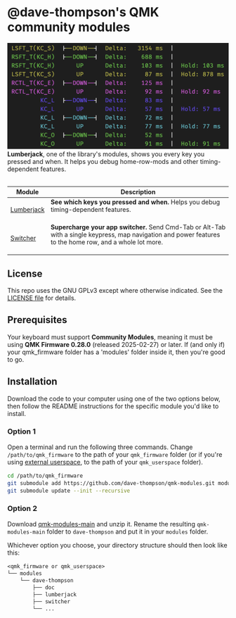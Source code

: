 # @dave-thompson's QMK community modules


![](doc/banner.png)
**Lumberjack**, one of the library's modules, shows you every key you pressed and when.  It helps you debug home-row-mods and other timing-dependent features.</br></br>

| Module                                    | Description                                           |
|-------------------------------------------|-------------------------------------------------------|
| [Lumberjack](./lumberjack/)    | **See which keys you pressed and when.**  Helps you debug timing-dependent features.</br></br>                    |
| [Switcher](./switcher/)        | **Supercharge your app switcher.**  Send Cmd-Tab or Alt-Tab with a single keypress, map navigation and power features to the home row, and a whole lot more.</br></br>                |

## License

This repo uses the GNU GPLv3 except where otherwise indicated. See the
[LICENSE file](LICENSE.txt) for details.

## Prerequisites

Your keyboard must support **Community Modules**, meaning it must be using **QMK Firmware 0.28.0** (released 2025-02-27) or later.  If (and only if) your qmk_firmware folder has a 'modules' folder inside it, then you're good to go.

## Installation

Download the code to your computer using one of the two options below, then follow the README instructions for the specific module you'd like to install.

### Option 1

Open a terminal and run the following three commands.  Change `/path/to/qmk_firmware` to the path of your `qmk_firmware` folder (or if you're using [external userspace](https://docs.qmk.fm/newbs_external_userspace), to the path of your `qmk_userspace` folder).

```sh
cd /path/to/qmk_firmware
git submodule add https://github.com/dave-thompson/qmk-modules.git modules/dave-thompson
git submodule update --init --recursive
```

### Option 2

Download [qmk-modules-main](https://github.com/dave-thompson/qmk-modules/archive/refs/heads/main.zip) and unzip it.  Rename the resulting `qmk-modules-main` folder to `dave-thompson` and put it in your `modules` folder.

Whichever option you choose, your directory structure should then look like this:

    <qmk_firmware or qmk_userspace>
    └── modules
        └── dave-thompson
            ├── doc
            ├── lumberjack
            ├── switcher
            └── ...